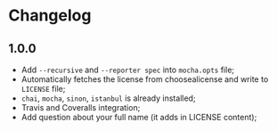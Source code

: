 # Changelog

## 1.0.0

- Add `--recursive` and `--reporter spec` into `mocha.opts` file;
- Automatically fetches the license from choosealicense and write to `LICENSE` file;
- `chai`, `mocha`, `sinon`, `istanbul` is already installed;
- Travis and Coveralls integration;
- Add question about your full name (it adds in LICENSE content);
